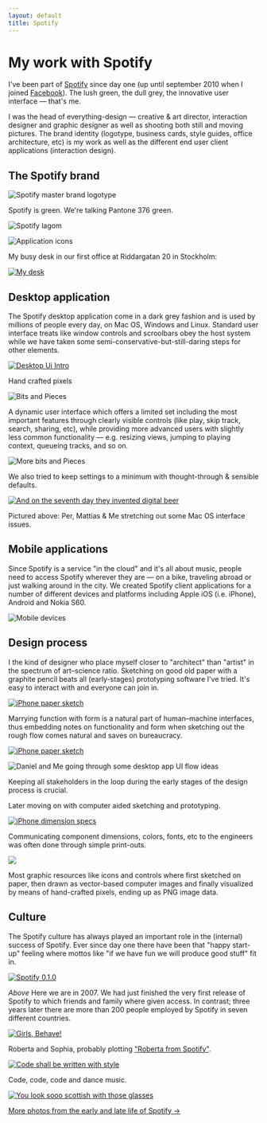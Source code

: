 ```yaml
---
layout: default
title: Spotify
---
```


# My work with Spotify

I've been part of [Spotify](http://www.spotify.com/) since day one (up until september 2010 when I joined [Facebook](http://www.facebook.com/)). The lush green, the dull grey, the innovative user interface — that's me.

I was the head of everything-design — creative & art director, interaction designer and graphic designer as well as shooting both still and moving pictures. The brand identity (logotype, business cards, style guides, office architecture, etc) is my work as well as the different end user client applications (interaction design).

## The Spotify brand

![Spotify master brand logotype](http://farm6.static.flickr.com/5125/5382366638_8a2ba86c8f_o.png)

Spotify is green. We're talking Pantone 376 green.

![Spotify lagom](http://farm6.static.flickr.com/5127/5382371790_a9f6fc1fcf_o.png)

![Application icons](http://farm6.static.flickr.com/5169/5381772429_852ab4f7f3_o.png)

My busy desk in our first office at Riddargatan 20 in Stockholm:

[![My desk](http://farm2.static.flickr.com/1022/560656051_c0cd88b1b3_z.jpg)](http://www.flickr.com/photos/rsms/560656051/)

## Desktop application

The Spotify desktop application come in a dark grey fashion and is used by millions of people every day, on Mac OS, Windows and Linux. Standard user interface treats like window controls and scroolbars obey the host system while we have taken some semi-conservative-but-still-daring steps for other elements.

[![Desktop Ui Intro](http://farm6.static.flickr.com/5283/5382380890_4ab64f90e4_o.png)](http://www.spotify.com/se/about/press/images/#application "More screenshots")

Hand crafted pixels

![Bits and Pieces](http://farm6.static.flickr.com/5247/5382398204_c92154536c_o.png)

A dynamic user interface which offers a limited set including the most important features through clearly visible controls (like play, skip track, search, sharing, etc), while providing more advanced users with slightly less common functionality — e.g. resizing views, jumping to playing context, queueing tracks, and so on.

![More bits and Pieces](http://farm6.static.flickr.com/5048/5382388654_4c3052e9c5_o.png)

We also tried to keep settings to a minimum with thought-through & sensible defaults.

[![And on the seventh day they invented digital beer](http://farm2.static.flickr.com/1211/939593111_7295cda871_z.jpg)](http://www.flickr.com/photos/rsms/939593111/)

Pictured above: Per, Mattias & Me stretching out some Mac OS interface issues.

## Mobile applications

Since Spotify is a service "in the cloud" and it's all about music, people need to access Spotify wherever they are — on a bike, traveling abroad or just walking around in the city. We created Spotify client applications for a number of different devices and platforms including Apple iOS (i.e. iPhone), Android and Nokia S60.

![Mobile devices](http://farm6.static.flickr.com/5248/5382405906_5ce375679a_o.jpg)

## Design process

I the kind of designer who place myself closer to "architect" than "artist" in the spectrum of art–science ratio. Sketching on good old paper with a graphite pencil beats all (early-stages) prototyping software I've tried. It's easy to interact with and everyone can join in.

[![iPhone paper sketch](http://farm5.static.flickr.com/4152/4949861138_7023347479_z.jpg)](http://farm5.static.flickr.com/4152/4949861138_7023347479_b.jpg)

Marrying function with form is a natural part of human–machine interfaces, thus embedding notes on functionality and form when sketching out the rough flow comes natural and saves on bureaucracy.

[![iPhone paper sketch](http://farm5.static.flickr.com/4141/4949861004_2a00cbcc21_z.jpg)](http://farm5.static.flickr.com/4141/4949861004_2a00cbcc21_b.jpg)

![Daniel and Me going through some desktop app UI flow ideas](http://farm5.static.flickr.com/4145/4949381655_87683554b1_z.jpg)

Keeping all stakeholders in the loop during the early stages of the design process is crucial.

Later moving on with computer aided sketching and prototyping.

[![iPhone dimension specs](http://farm5.static.flickr.com/4113/4949908730_952787b5a7_z.jpg)](http://farm5.static.flickr.com/4113/4949908730_952787b5a7_b.jpg)

Communicating component dimensions, colors, fonts, etc to the engineers was often done through simple print-outs.

![](http://farm5.static.flickr.com/4124/4949922204_b4235b5c71_z.jpg)

Most graphic resources like icons and controls where first sketched on paper, then drawn as vector-based computer images and finally visualized by means of hand-crafted pixels, ending up as PNG image data.

## Culture

The Spotify culture has always played an important role in the (internal) success of Spotify. Ever since day one there have been that "happy start-up" feeling where mottos like "if we have fun we will produce good stuff" fit in.

[![Spotify 0.1.0](http://farm1.static.flickr.com/203/512277312_02fe5129d9_z.jpg)](http://www.flickr.com/photos/rsms/512277312/)

*Above* Here we are in 2007. We had just finished the very first release of Spotify to which friends and family where given access. In contrast; three years later there are more than 200 people employed by Spotify in seven different countries.

[![Girls, Behave!](http://farm4.static.flickr.com/3115/2799252291_9ff37aa779_z.jpg)](http://www.flickr.com/photos/rsms/2799252291/)

Roberta and Sophia, probably plotting ["Roberta from Spotify"](http://www.independent.co.uk/life-style/gadgets-and-tech/features/tim-walker-like-a-charity-mugger-roberta-from-spotify-is-secretly-after-my-money-1667721.html).

[![Code shall be written with style](http://farm5.static.flickr.com/4059/4555696101_2b1a161808_z.jpg)](http://www.flickr.com/photos/rsms/4555696101/)

Code, code, code and dance music.

[![You look sooo scottish with those glasses](http://farm4.static.flickr.com/3069/2631445649_5133eaeb83_z.jpg)](http://www.flickr.com/photos/rsms/2631445649/)

[More photos from the early and late life of Spotify &rarr;](http://www.flickr.com/photos/rsms/tags/spotify/)
